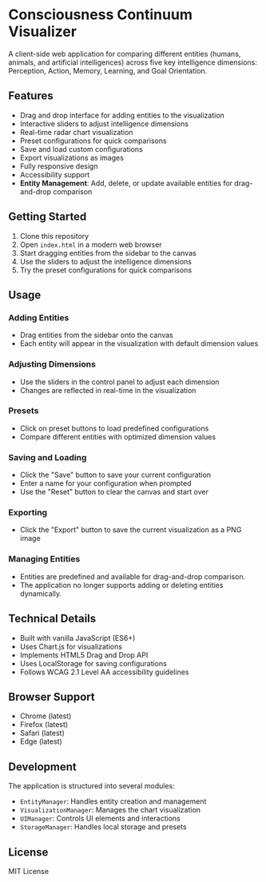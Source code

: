 # Consciousness Continuum Visualizer

A client-side web application for comparing different entities (humans, animals, and artificial intelligences) across five key intelligence dimensions: Perception, Action, Memory, Learning, and Goal Orientation.

## Features

- Drag and drop interface for adding entities to the visualization
- Interactive sliders to adjust intelligence dimensions
- Real-time radar chart visualization
- Preset configurations for quick comparisons
- Save and load custom configurations
- Export visualizations as images
- Fully responsive design
- Accessibility support
- **Entity Management**: Add, delete, or update available entities for drag-and-drop comparison

## Getting Started

1. Clone this repository
2. Open `index.html` in a modern web browser
3. Start dragging entities from the sidebar to the canvas
4. Use the sliders to adjust the intelligence dimensions
5. Try the preset configurations for quick comparisons

## Usage

### Adding Entities
- Drag entities from the sidebar onto the canvas
- Each entity will appear in the visualization with default dimension values

### Adjusting Dimensions
- Use the sliders in the control panel to adjust each dimension
- Changes are reflected in real-time in the visualization

### Presets
- Click on preset buttons to load predefined configurations
- Compare different entities with optimized dimension values

### Saving and Loading
- Click the "Save" button to save your current configuration
- Enter a name for your configuration when prompted
- Use the "Reset" button to clear the canvas and start over

### Exporting
- Click the "Export" button to save the current visualization as a PNG image

### Managing Entities

- Entities are predefined and available for drag-and-drop comparison.
- The application no longer supports adding or deleting entities dynamically.

## Technical Details

- Built with vanilla JavaScript (ES6+)
- Uses Chart.js for visualizations
- Implements HTML5 Drag and Drop API
- Uses LocalStorage for saving configurations
- Follows WCAG 2.1 Level AA accessibility guidelines

## Browser Support

- Chrome (latest)
- Firefox (latest)
- Safari (latest)
- Edge (latest)

## Development

The application is structured into several modules:

- `EntityManager`: Handles entity creation and management
- `VisualizationManager`: Manages the chart visualization
- `UIManager`: Controls UI elements and interactions
- `StorageManager`: Handles local storage and presets

## License

MIT License